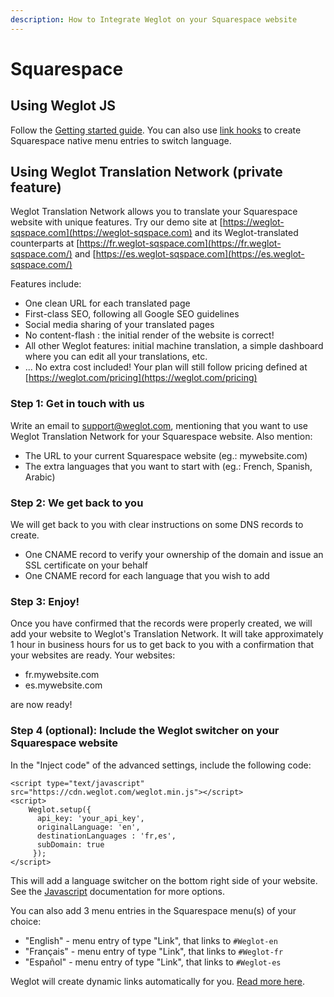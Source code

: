 ```yaml
---
description: How to Integrate Weglot on your Squarespace website
---
```


# Squarespace

## Using Weglot JS

Follow the [Getting started guide](javascript.md#getting-started). You can also use [link hooks](javascript.md#link-hooks) to create Squarespace native menu entries to switch language.

## Using Weglot Translation Network \(private feature\)

Weglot Translation Network allows you to translate your Squarespace website with unique features. Try our demo site at [https://weglot-sqspace.com](https://weglot-sqspace.com) and its Weglot-translated counterparts at [https://fr.weglot-sqspace.com](https://fr.weglot-sqspace.com/) and [https://es.weglot-sqspace.com](https://es.weglot-sqspace.com/)

Features include:

* One clean URL for each translated page
* First-class SEO, following all Google SEO guidelines
* Social media sharing of your translated pages
* No content-flash : the initial render of the website is correct!
* All other Weglot features: initial machine translation, a simple dashboard where you can edit all your translations, etc.
* ... No extra cost included! Your plan will still follow pricing defined at [https://weglot.com/pricing](https://weglot.com/pricing)

### Step 1: Get in touch with us

Write an email to support@weglot.com, mentioning that you want to use Weglot Translation Network for your Squarespace website. Also mention:

* The URL to your current Squarespace website \(eg.: mywebsite.com\)
* The extra languages that you want to start with \(eg.: French, Spanish, Arabic\)

### Step 2: We get back to you

We will get back to you with clear instructions on some DNS records to create.

* One CNAME record to verify your ownership of the domain and issue an SSL certificate on your behalf
* One CNAME record for each language that you wish to add

### Step 3: Enjoy!

Once you have confirmed that the records were properly created, we will add your website to Weglot's Translation Network. It will take approximately 1 hour in business hours for us to get back to you with a confirmation that your websites are ready. Your websites:

* fr.mywebsite.com
* es.mywebsite.com

are now ready!

### Step 4 \(optional\): Include the Weglot switcher on your Squarespace website

In the "Inject code" of the advanced settings, include the following code:

```markup
<script type="text/javascript" src="https://cdn.weglot.com/weglot.min.js"></script>
<script>
    Weglot.setup({
      api_key: 'your_api_key',
      originalLanguage: 'en',
      destinationLanguages : 'fr,es',
      subDomain: true
     });
</script>
```

This will add a language switcher on the bottom right side of your website. See the [Javascript](javascript.md#initialization-code) documentation for more options.

You can also add 3 menu entries in the Squarespace menu\(s\) of your choice:

* "English" - menu entry of type "Link", that links to `#Weglot-en`
* "Français" - menu entry of type "Link", that links to `#Weglot-fr`
* "Español" - menu entry of type "Link", that links to `#Weglot-es`

Weglot will create dynamic links automatically for you. [Read more here](javascript.md#link-hooks).

